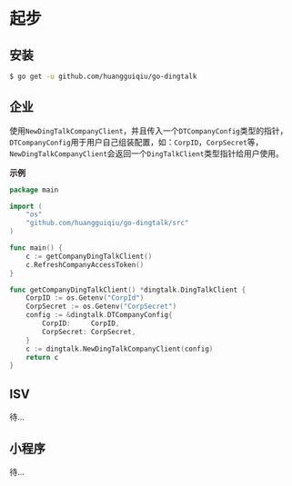 # 起步

## 安装

```bash
$ go get -u github.com/huangguiqiu/go-dingtalk
```

## 企业

使用`NewDingTalkCompanyClient`，并且传入一个`DTCompanyConfig`类型的指针，`DTCompanyConfig`用于用户自己组装配置，如：`CorpID`，`CorpSecret`等，`NewDingTalkCompanyClient`会返回一个`DingTalkClient`类型指针给用户使用。

**示例**

```go
package main

import (
	"os"
	"github.com/huangguiqiu/go-dingtalk/src"
)

func main() {
	c := getCompanyDingTalkClient()
	c.RefreshCompanyAccessToken()
}

func getCompanyDingTalkClient() *dingtalk.DingTalkClient {
	CorpID := os.Getenv("CorpId")
	CorpSecret := os.Getenv("CorpSecret")
	config := &dingtalk.DTCompanyConfig{
		CorpID:     CorpID,
		CorpSecret: CorpSecret,
	}
	c := dingtalk.NewDingTalkCompanyClient(config)
	return c
}

```

## ISV

待...

## 小程序

待...